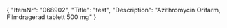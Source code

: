 {
  "ItemNr": "068902",
  "Title": "test",
  "Description": "Azithromycin Orifarm, Filmdragerad tablett 500 mg"
}